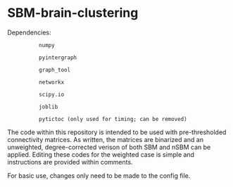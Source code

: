 # SBM-brain-clustering

Dependencies: 
              
              numpy
              
              pyintergraph
              
              graph_tool
             
              networkx
              
              scipy.io
              
              joblib
              
              pytictoc (only used for timing; can be removed)

The code within this repository is intended to be used with pre-thresholded connectivity matrices. As written, the matrices are binarized and an unweighted, degree-corrected verison of both SBM and nSBM can be applied. Editing these codes for the weighted case is simple and instructions are provided within comments.

For basic use, changes only need to be made to the config file.
